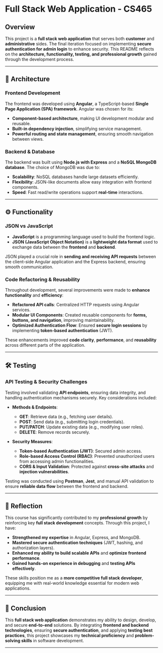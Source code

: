 # Full Stack Web Application - CS465  

## Overview  
This project is a **full stack web application** that serves both **customer** and **administrative** sides. The final iteration focused on implementing **secure authentication for admin login** to enhance security. This README reflects on the **architecture, functionality, testing, and professional growth** gained through the development process.  

---

## 📌 Architecture  

### Frontend Development  
The frontend was developed using **Angular**, a TypeScript-based **Single Page Application (SPA) framework**. Angular was chosen for its:  

- **Component-based architecture**, making UI development modular and reusable.  
- **Built-in dependency injection**, simplifying service management.  
- **Powerful routing and state management**, ensuring smooth navigation between views.  

### Backend & Database  
The backend was built using **Node.js with Express** and a **NoSQL MongoDB database**. The choice of MongoDB was due to:  

- **Scalability**: NoSQL databases handle large datasets efficiently.  
- **Flexibility**: JSON-like documents allow easy integration with frontend components.  
- **Speed**: Fast read/write operations support **real-time** interactions.  

---

## ⚙️ Functionality  

### JSON vs JavaScript  
- **JavaScript** is a programming language used to build the frontend logic.  
- **JSON (JavaScript Object Notation)** is a **lightweight data format** used to exchange data between the **frontend** and **backend**.  

JSON played a crucial role in **sending and receiving API requests** between the client-side Angular application and the Express backend, ensuring smooth communication.  

### Code Refactoring & Reusability  
Throughout development, several improvements were made to **enhance functionality** and **efficiency**:  
- **Refactored API calls**: Centralized HTTP requests using Angular services.  
- **Modular UI Components**: Created reusable components for **forms, buttons, and navigation**, improving maintainability.  
- **Optimized Authentication Flow**: Ensured **secure login sessions** by implementing **token-based authentication** (JWT).  

These enhancements improved **code clarity**, **performance**, and **reusability** across different parts of the application.  

---

## 🛠️ Testing  

### API Testing & Security Challenges  
Testing involved validating **API endpoints**, ensuring data integrity, and handling authentication mechanisms securely. Key considerations included:  

- **Methods & Endpoints**:  
  - **GET**: Retrieve data (e.g., fetching user details).  
  - **POST**: Send data (e.g., submitting login credentials).  
  - **PUT/PATCH**: Update existing data (e.g., modifying user roles).  
  - **DELETE**: Remove records securely.  

- **Security Measures**:  
  - **Token-based Authentication (JWT)**: Secured admin access.  
  - **Role-based Access Control (RBAC)**: Prevented unauthorized users from accessing admin functionalities.  
  - **CORS & Input Validation**: Protected against **cross-site attacks** and **injection vulnerabilities**.  

Testing was conducted using **Postman**, **Jest**, and manual API validation to ensure **reliable data flow** between the frontend and backend.  

---

## 🎯 Reflection  

This course has significantly contributed to my **professional growth** by reinforcing key **full stack development** concepts. Through this project, I have:  

- **Strengthened my expertise** in Angular, Express, and MongoDB.  
- **Mastered secure authentication techniques** (JWT, hashing, and authorization layers).  
- **Enhanced my ability to build scalable APIs** and **optimize frontend performance**.  
- **Gained hands-on experience in debugging** and **testing APIs effectively**.  

These skills position me as a **more competitive full stack developer**, equipping me with real-world knowledge essential for modern web applications.  

---

## 🚀 Conclusion  

This **full stack web application** demonstrates my ability to design, develop, and secure **end-to-end** solutions. By integrating **frontend and backend technologies**, ensuring **secure authentication**, and applying **testing best practices**, this project showcases my **technical proficiency** and **problem-solving skills** in software development.  

---
